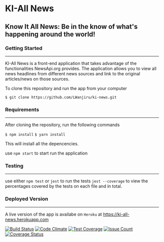 # KI-All News

Know It All News: Be in the know of what's happening around the world!
---
### Getting Started
---
KI-All News is a front-end application that takes advantage of the functionalities NewsApi.org provides. The application allows you to view all news headlines from different news sources and link to the original articles/news on those sources.

To clone this repository and run the app from your computer
```
$ git clone https://github.com/LWanjiru/ki-news.git
```
### Requirements
---
After cloning the repository, run the following commands 

`$ npm install`
`$ yarn install`

This will install all the depencencies.

use `npm start` to start run the application

### Testing
---
use either `npm test` or `jest` to run the tests 
`jest --coverage` to view the percentages covered by the tests on  each file and in total.



### Deployed Version
---
A live version of the app is availabe on `Heroku` at https://ki-all-news.herokuapp.com

[![Build Status](https://travis-ci.org/LWanjiru/ki-news.svg?branch=feature%2F144583299%2Fwrite-tests-for-components)](https://travis-ci.org/LWanjiru/ki-news)
[![Code Climate](https://codeclimate.com/github/LWanjiru/ki-news/badges/gpa.svg)](https://codeclimate.com/github/LWanjiru/ki-news)
[![Test Coverage](https://codeclimate.com/github/LWanjiru/ki-news/badges/coverage.svg)](https://codeclimate.com/github/LWanjiru/ki-news/coverage)
[![Issue Count](https://codeclimate.com/github/LWanjiru/ki-news/badges/issue_count.svg)](https://codeclimate.com/github/LWanjiru/ki-news)
[![Coverage Status](https://coveralls.io/repos/github/LWanjiru/ki-news/badge.svg?branch=master)](https://coveralls.io/github/LWanjiru/ki-news?branch=master)